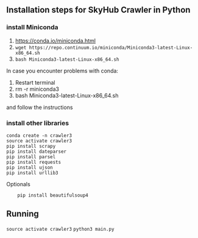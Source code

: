 
## Installation steps for SkyHub Crawler in Python

### install Miniconda
1. https://conda.io/miniconda.html
2. `wget https://repo.continuum.io/miniconda/Miniconda3-latest-Linux-x86_64.sh`
3. `bash Miniconda3-latest-Linux-x86_64.sh`

In case you encounter problems with conda:
   1. Restart terminal
   2. rm -r miniconda3
   3. bash Miniconda3-latest-Linux-x86_64.sh
   
   and follow the instructions
    

### install other libraries
```
conda create -n crawler3
source activate crawler3
pip install scrapy
pip install dateparser
pip install parsel
pip install requests
pip install ujson
pip install urllib3
```

Optionals
```
    pip install beautifulsoup4
```

## Running

`source activate crawler3`
`python3 main.py`